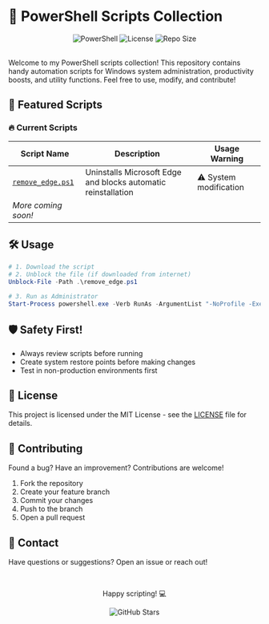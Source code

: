 
# 🚀 PowerShell Scripts Collection

<div align="center">
  <img src="https://img.shields.io/badge/PowerShell-5391FE?style=for-the-badge&logo=powershell&logoColor=white" alt="PowerShell">
  <img src="https://img.shields.io/github/license/Chungus1310/Powershell_Scripts?style=for-the-badge" alt="License">
  <img src="https://img.shields.io/github/repo-size/Chungus1310/Powershell_Scripts?style=for-the-badge" alt="Repo Size">
</div>

<br>

Welcome to my PowerShell scripts collection! This repository contains handy automation scripts for Windows system administration, productivity boosts, and utility functions. Feel free to use, modify, and contribute!

## 🌟 Featured Scripts

### 🔥 Current Scripts
| Script Name | Description | Usage Warning |
|-------------|-------------|---------------|
| [`remove_edge.ps1`](scripts/remove_edge.ps1) | Uninstalls Microsoft Edge and blocks automatic reinstallation | ⚠️ System modification |
| *More coming soon!* | | |


## 🛠️ Usage

```powershell
# 1. Download the script
# 2. Unblock the file (if downloaded from internet)
Unblock-File -Path .\remove_edge.ps1

# 3. Run as Administrator
Start-Process powershell.exe -Verb RunAs -ArgumentList "-NoProfile -ExecutionPolicy Bypass -File `".\remove_edge.ps1`""
```

## 🛡️ Safety First!
- Always review scripts before running
- Create system restore points before making changes
- Test in non-production environments first

## 📜 License
This project is licensed under the MIT License - see the [LICENSE](LICENSE) file for details.

## 🤝 Contributing
Found a bug? Have an improvement? Contributions are welcome!
1. Fork the repository
2. Create your feature branch
3. Commit your changes
4. Push to the branch
5. Open a pull request

## 📧 Contact
Have questions or suggestions? Open an issue or reach out!

<div align="center">
  <br>
  <p>Happy scripting! 💻</p>
  <img src="https://img.shields.io/github/stars/Chungus1310/Powershell_Scripts?style=social" alt="GitHub Stars">
</div>
